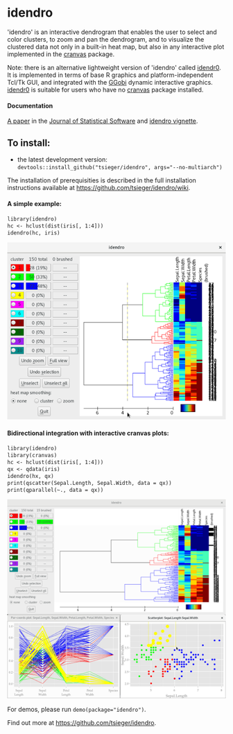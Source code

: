 # idendro

'idendro' is an interactive dendrogram that enables the user to select 
and color clusters, to zoom and pan the dendrogram, and to visualize 
the clustered data not only in a built-in heat map, but also in any
interactive plot implemented in the 
[cranvas](https://github.com/ggobi/cranvas) package.

Note: there is an alternative lightweight version of 'idendro' called
[idendr0](https://github.com/tsieger/idendr0). It is implemented in
terms of base R graphics and platform-independent Tcl/Tk GUI, and
integrated with the [GGobi](http://ggobi.org/) dynamic interactive graphics.
[idendr0](https://github.com/tsieger/idendr0) is suitable for users who 
have no [cranvas](https://github.com/ggobi/cranvas) package installed.

#### Documentation

[A paper](http://dx.doi.org/10.18637/jss.v076.i10) in the 
[Journal of Statistical Software](http://jstatsoft.org/)
and [idendro vignette](/inst/doc/idendro.pdf).

## To install:

* the latest development version: 
  `devtools::install_github("tsieger/idendro", args="--no-multiarch")`

The installation of prerequisities is described in the full installation
instructions available at https://github.com/tsieger/idendro/wiki.

#### A simple example:

    library(idendro)
    hc <- hclust(dist(iris[, 1:4]))
    idendro(hc, iris)

![Example](/man/figures/idendro1.png?raw=true "Simple example.")

#### Bidirectional integration with interactive cranvas plots:

    library(idendro)
    library(cranvas)
    hc <- hclust(dist(iris[, 1:4]))
    qx <- qdata(iris)
    idendro(hx, qx)
    print(qscatter(Sepal.Length, Sepal.Width, data = qx))
    print(qparallel(~., data = qx))

![Example](/man/figures/idendro2.png?raw=true "Integration with cranvas.")

For demos, please run `demo(package="idendro")`.

Find out more at https://github.com/tsieger/idendro.
